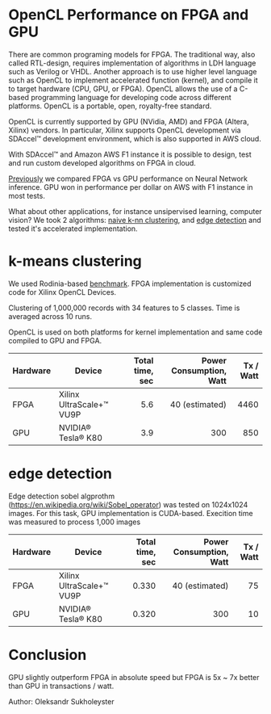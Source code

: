 # OpenCL Performance on FPGA and GPU

There are common programing models for FPGA. The traditional way, also called RTL-design, requires implementation of algorithms in LDH language such as Verilog or VHDL. Another approach is to use higher level language such as OpenCL to implement accelerated function (kernel), and compile it to target hardware (CPU, GPU, or FPGA). OpenCL allows the use of a C-based programming language for developing code across different platforms. OpenCL is a portable, open, royalty-free standard.

OpenCL is currently supported by GPU (NVidia, AMD) and FPGA (Altera, Xilinx) vendors. In particular, Xilinx supports OpenCL development via SDAccel™ development environment, which is also supported in AWS cloud.

With SDAccel™ and Amazon AWS F1 instance it is possible to design, test and run custom developed algorithms on FPGA in cloud.

[Previously](https://github.com/softserveinc-rnd/fpga-gpu-benchmarking/blob/master/README.md) we compared FPGA vs GPU performance on Neural Network inference. GPU won in performance per dollar on AWS with F1 instance in most tests.

What about other applications, for instance unsipervised learning, computer vision?
We took 2 algorithms: [naive k-nn clustering](https://en.wikipedia.org/wiki/K-nearest_neighbors_algorithm), and [edge detection](https://en.wikipedia.org/wiki/Sobel_operator) and tested it's accelerated implementation. 


# k-means clustering

We used Rodinia-based [benchmark](http://www.cs.virginia.edu/~skadron/wiki/rodinia/index.php/Rodinia:Accelerating_Compute-Intensive_Applications_with_Acceleratros). FPGA implementation is customized code for Xilinx OpenCL Devices. 

Clustering of 1,000,000 records with 34 features to 5 classes. Time is averaged across 10 runs.

OpenCL is used on both platforms for kernel implementation and same code compiled to GPU and FPGA.

| Hardware  | Device                    | Total time, sec  | Power Consumption, Watt | Tx / Watt |
| --------- | ------------------------- | ----------------:| ----------------------: | ---------:|
| FPGA      | Xilinx UltraScale+™ VU9P  |              5.6 |          40 (estimated) |      4460 |
| GPU       | NVIDIA® Tesla® K80        |              3.9 |                     300 |      850  |

# edge detection

Edge detection sobel algprothm (https://en.wikipedia.org/wiki/Sobel_operator) was tested on 1024x1024 images. For this task, GPU implementation is CUDA-based. Execition time was measured to process 1,000 images

| Hardware  | Device                    | Total time, sec    | Power Consumption, Watt | Tx / Watt |
| --------- | ------------------------- | ------------------:| ----------------------: | ---------:|
| FPGA      | Xilinx UltraScale+™ VU9P  |              0.330 |          40 (estimated) |        75 |
| GPU       | NVIDIA® Tesla® K80        |              0.320 |                     300 |        10 |

# Conclusion

GPU slightly outperform FPGA in absolute speed but FPGA is 5x ~ 7x better than GPU in transactions / watt.

Author: Oleksandr Sukholeyster
